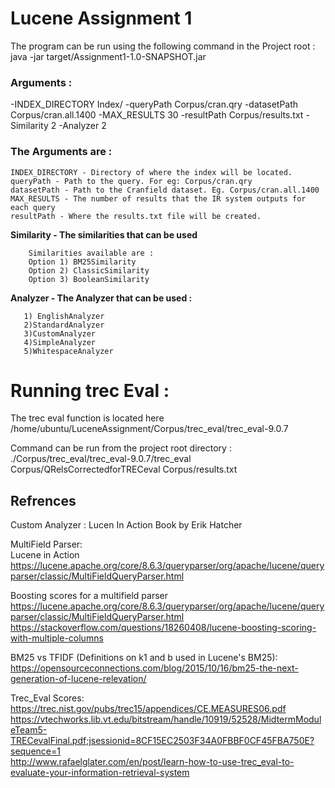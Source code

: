# Lucene Assignment 1 
The program can be run using the following command in the Project root :  
java -jar target/Assignment1-1.0-SNAPSHOT.jar

### Arguments : 
-INDEX_DIRECTORY Index/ -queryPath Corpus/cran.qry -datasetPath Corpus/cran.all.1400 -MAX_RESULTS 30  -resultPath Corpus/results.txt -Similarity 2 -Analyzer 2  


### The Arguments are : 
```
INDEX_DIRECTORY - Directory of where the index will be located.   
queryPath - Path to the query. For eg: Corpus/cran.qry  
datasetPath - Path to the Cranfield dataset. Eg. Corpus/cran.all.1400  
MAX_RESULTS - The number of results that the IR system outputs for each query  
resultPath - Where the results.txt file will be created. 
``` 

**Similarity - The similarities that can be used**  

        Similarities available are :  
        Option 1) BM25Similarity  
        Option 2) ClassicSimilarity  
        Option 3) BooleanSimilarity  
                
**Analyzer - The Analyzer that can be used :**  
```
   1) EnglishAnalyzer  
   2)StandardAnalyzer  
   3)CustomAnalyzer  
   4)SimpleAnalyzer  
   5)WhitespaceAnalyzer  
```           
# Running trec Eval : 

The trec eval function is located here /home/ubuntu/LuceneAssignment/Corpus/trec_eval/trec_eval-9.0.7

Command can be run from the project root directory :  
./Corpus/trec_eval/trec_eval-9.0.7/trec_eval Corpus/QRelsCorrectedforTRECeval Corpus/results.txt


## Refrences 

Custom Analyzer : Lucen In Action Book by Erik Hatcher


MultiField Parser:  
Lucene in Action 
https://lucene.apache.org/core/8.6.3/queryparser/org/apache/lucene/queryparser/classic/MultiFieldQueryParser.html

Boosting scores for a multifield parser 
https://lucene.apache.org/core/8.6.3/queryparser/org/apache/lucene/queryparser/classic/MultiFieldQueryParser.html
https://stackoverflow.com/questions/18260408/lucene-boosting-scoring-with-multiple-columns

BM25 vs TFIDF (Definitions on k1 and b used in Lucene's BM25):  
https://opensourceconnections.com/blog/2015/10/16/bm25-the-next-generation-of-lucene-relevation/

Trec_Eval Scores:
https://trec.nist.gov/pubs/trec15/appendices/CE.MEASURES06.pdf  
https://vtechworks.lib.vt.edu/bitstream/handle/10919/52528/MidtermModuleTeam5-TRECevalFinal.pdf;jsessionid=8CF15EC2503F34A0FBBF0CF45FBA750E?sequence=1  
http://www.rafaelglater.com/en/post/learn-how-to-use-trec_eval-to-evaluate-your-information-retrieval-system
